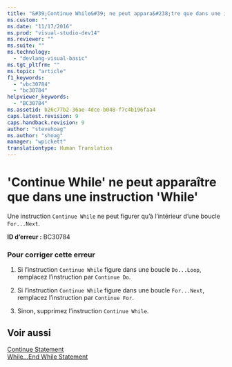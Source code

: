 ```yaml
---
title: "&#39;Continue While&#39; ne peut appara&#238;tre que dans une instruction &#39;While&#39; | Microsoft Docs"
ms.custom: ""
ms.date: "11/17/2016"
ms.prod: "visual-studio-dev14"
ms.reviewer: ""
ms.suite: ""
ms.technology: 
  - "devlang-visual-basic"
ms.tgt_pltfrm: ""
ms.topic: "article"
f1_keywords: 
  - "vbc30784"
  - "bc30784"
helpviewer_keywords: 
  - "BC30784"
ms.assetid: b26c77b2-36ae-4dce-b048-f7c4b196faa4
caps.latest.revision: 9
caps.handback.revision: 9
author: "stevehoag"
ms.author: "shoag"
manager: "wpickett"
translationtype: Human Translation
---
```

# &#39;Continue While&#39; ne peut appara&#238;tre que dans une instruction &#39;While&#39;
Une instruction `Continue While` ne peut figurer qu’à l’intérieur d’une boucle `For...Next`.  
  
 **ID d’erreur :** BC30784  
  
### Pour corriger cette erreur  
  
1.  Si l’instruction `Continue While` figure dans une boucle `Do...Loop`, remplacez l’instruction par `Continue Do`.  
  
2.  Si l’instruction `Continue While` figure dans une boucle `For...Next`, remplacez l’instruction par `Continue For`.  
  
3.  Sinon, supprimez l’instruction `Continue While`.  
  
## Voir aussi  
 [Continue Statement](../../visual-basic/language-reference/statements/continue-statement.md)   
 [While...End While Statement](../../visual-basic/language-reference/statements/while-end-while-statement.md)